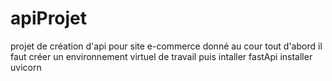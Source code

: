 # apiProjet
projet de création d'api pour site e-commerce donné au cour 
tout d'abord il faut créer un environnement virtuel de travail 
puis intaller fastApi 
installer uvicorn
